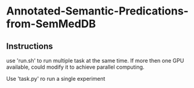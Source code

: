 # Annotated-Semantic-Predications-from-SemMedDB

## Instructions
  use 'run.sh' to run multiple task at the same time. If more then one GPU available, could modify it to achieve parallel computing.

  Use 'task.py' ro run a single experiment
